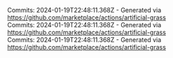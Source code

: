 Commits: 2024-01-19T22:48:11.368Z - Generated via https://github.com/marketplace/actions/artificial-grass
<br>
Commits: 2024-01-19T22:48:11.368Z - Generated via https://github.com/marketplace/actions/artificial-grass
<br>
Commits: 2024-01-19T22:48:11.368Z - Generated via https://github.com/marketplace/actions/artificial-grass
<br>
